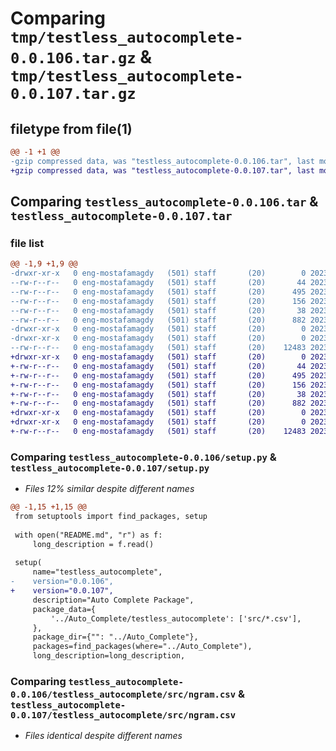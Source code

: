 # Comparing `tmp/testless_autocomplete-0.0.106.tar.gz` & `tmp/testless_autocomplete-0.0.107.tar.gz`

## filetype from file(1)

```diff
@@ -1 +1 @@
-gzip compressed data, was "testless_autocomplete-0.0.106.tar", last modified: Sun Jun 25 18:28:09 2023, max compression
+gzip compressed data, was "testless_autocomplete-0.0.107.tar", last modified: Sun Jun 25 18:31:52 2023, max compression
```

## Comparing `testless_autocomplete-0.0.106.tar` & `testless_autocomplete-0.0.107.tar`

### file list

```diff
@@ -1,9 +1,9 @@
-drwxr-xr-x   0 eng-mostafamagdy   (501) staff       (20)        0 2023-06-25 18:28:09.203199 testless_autocomplete-0.0.106/
--rw-r--r--   0 eng-mostafamagdy   (501) staff       (20)       44 2023-06-25 18:12:56.000000 testless_autocomplete-0.0.106/MANIFEST.in
--rw-r--r--   0 eng-mostafamagdy   (501) staff       (20)      495 2023-06-25 18:28:09.203040 testless_autocomplete-0.0.106/PKG-INFO
--rw-r--r--   0 eng-mostafamagdy   (501) staff       (20)      156 2023-06-25 15:07:09.000000 testless_autocomplete-0.0.106/README.md
--rw-r--r--   0 eng-mostafamagdy   (501) staff       (20)       38 2023-06-25 18:28:09.203244 testless_autocomplete-0.0.106/setup.cfg
--rw-r--r--   0 eng-mostafamagdy   (501) staff       (20)      882 2023-06-25 18:27:59.000000 testless_autocomplete-0.0.106/setup.py
-drwxr-xr-x   0 eng-mostafamagdy   (501) staff       (20)        0 2023-06-25 18:28:09.200662 testless_autocomplete-0.0.106/testless_autocomplete/
-drwxr-xr-x   0 eng-mostafamagdy   (501) staff       (20)        0 2023-06-25 18:28:09.202817 testless_autocomplete-0.0.106/testless_autocomplete/src/
--rw-r--r--   0 eng-mostafamagdy   (501) staff       (20)    12483 2023-06-25 15:07:09.000000 testless_autocomplete-0.0.106/testless_autocomplete/src/ngram.csv
+drwxr-xr-x   0 eng-mostafamagdy   (501) staff       (20)        0 2023-06-25 18:31:52.256517 testless_autocomplete-0.0.107/
+-rw-r--r--   0 eng-mostafamagdy   (501) staff       (20)       44 2023-06-25 18:12:56.000000 testless_autocomplete-0.0.107/MANIFEST.in
+-rw-r--r--   0 eng-mostafamagdy   (501) staff       (20)      495 2023-06-25 18:31:52.256332 testless_autocomplete-0.0.107/PKG-INFO
+-rw-r--r--   0 eng-mostafamagdy   (501) staff       (20)      156 2023-06-25 15:07:09.000000 testless_autocomplete-0.0.107/README.md
+-rw-r--r--   0 eng-mostafamagdy   (501) staff       (20)       38 2023-06-25 18:31:52.256583 testless_autocomplete-0.0.107/setup.cfg
+-rw-r--r--   0 eng-mostafamagdy   (501) staff       (20)      882 2023-06-25 18:31:11.000000 testless_autocomplete-0.0.107/setup.py
+drwxr-xr-x   0 eng-mostafamagdy   (501) staff       (20)        0 2023-06-25 18:31:52.253727 testless_autocomplete-0.0.107/testless_autocomplete/
+drwxr-xr-x   0 eng-mostafamagdy   (501) staff       (20)        0 2023-06-25 18:31:52.255889 testless_autocomplete-0.0.107/testless_autocomplete/src/
+-rw-r--r--   0 eng-mostafamagdy   (501) staff       (20)    12483 2023-06-25 15:07:09.000000 testless_autocomplete-0.0.107/testless_autocomplete/src/ngram.csv
```

### Comparing `testless_autocomplete-0.0.106/setup.py` & `testless_autocomplete-0.0.107/setup.py`

 * *Files 12% similar despite different names*

```diff
@@ -1,15 +1,15 @@
 from setuptools import find_packages, setup
 
 with open("README.md", "r") as f:
     long_description = f.read()
 
 setup(
     name="testless_autocomplete",
-    version="0.0.106",
+    version="0.0.107",
     description="Auto Complete Package",
     package_data={
         '../Auto_Complete/testless_autocomplete': ['src/*.csv'],
     },
     package_dir={"": "../Auto_Complete"},
     packages=find_packages(where="../Auto_Complete"),
     long_description=long_description,
```

### Comparing `testless_autocomplete-0.0.106/testless_autocomplete/src/ngram.csv` & `testless_autocomplete-0.0.107/testless_autocomplete/src/ngram.csv`

 * *Files identical despite different names*

